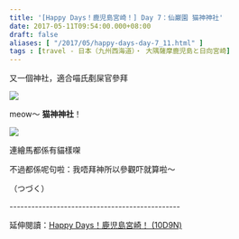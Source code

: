 ```yaml
---
title: '[Happy Days！鹿児島宮崎！] Day 7：仙巌園 猫神神社'
date: 2017-05-11T09:54:00.000+08:00
draft: false
aliases: [ "/2017/05/happy-days-day-7_11.html" ]
tags : [travel - 日本（九州西海道）・ 大隅薩摩鹿児島と日向宮崎]
---
```


又一個神社，適合喵氏剷屎官參拜  

![](/images/kojkmi7d17.jpg)

meow～ **猫神神社**！  

![](/images/kojkmi7d17a.jpg)

連繪馬都係有貓樣㗎  
  
不過都係呢句啦：我唔拜神所以參觀吓就算啦～  
  
  
  
（つづく）  
  
\-----------------------------------------------  
  
延伸閱讀：[Happy Days！鹿児島宮崎！ (10D9N)](https://hidie.net/kojkmi10d9n/)
